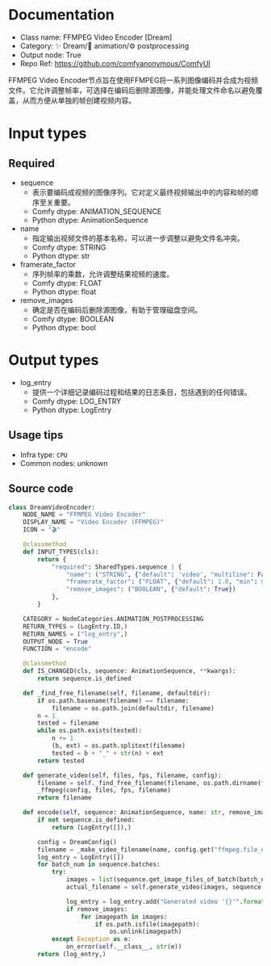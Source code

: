 
# Documentation
- Class name: FFMPEG Video Encoder [Dream]
- Category: ✨ Dream/🎥 animation/⚙ postprocessing
- Output node: True
- Repo Ref: https://github.com/comfyanonymous/ComfyUI

FFMPEG Video Encoder节点旨在使用FFMPEG将一系列图像编码并合成为视频文件。它允许调整帧率，可选择在编码后删除源图像，并能处理文件命名以避免覆盖，从而方便从单独的帧创建视频内容。

# Input types
## Required
- sequence
    - 表示要编码成视频的图像序列。它对定义最终视频输出中的内容和帧的顺序至关重要。
    - Comfy dtype: ANIMATION_SEQUENCE
    - Python dtype: AnimationSequence
- name
    - 指定输出视频文件的基本名称，可以进一步调整以避免文件名冲突。
    - Comfy dtype: STRING
    - Python dtype: str
- framerate_factor
    - 序列帧率的乘数，允许调整结果视频的速度。
    - Comfy dtype: FLOAT
    - Python dtype: float
- remove_images
    - 确定是否在编码后删除源图像，有助于管理磁盘空间。
    - Comfy dtype: BOOLEAN
    - Python dtype: bool

# Output types
- log_entry
    - 提供一个详细记录编码过程和结果的日志条目，包括遇到的任何错误。
    - Comfy dtype: LOG_ENTRY
    - Python dtype: LogEntry


## Usage tips
- Infra type: `CPU`
- Common nodes: unknown


## Source code
```python
class DreamVideoEncoder:
    NODE_NAME = "FFMPEG Video Encoder"
    DISPLAY_NAME = "Video Encoder (FFMPEG)"
    ICON = "🎬"

    @classmethod
    def INPUT_TYPES(cls):
        return {
            "required": SharedTypes.sequence | {
                "name": ("STRING", {"default": 'video', "multiline": False}),
                "framerate_factor": ("FLOAT", {"default": 1.0, "min": 0.01, "max": 100.0}),
                "remove_images": ("BOOLEAN", {"default": True})
            },
        }

    CATEGORY = NodeCategories.ANIMATION_POSTPROCESSING
    RETURN_TYPES = (LogEntry.ID,)
    RETURN_NAMES = ("log_entry",)
    OUTPUT_NODE = True
    FUNCTION = "encode"

    @classmethod
    def IS_CHANGED(cls, sequence: AnimationSequence, **kwargs):
        return sequence.is_defined

    def _find_free_filename(self, filename, defaultdir):
        if os.path.basename(filename) == filename:
            filename = os.path.join(defaultdir, filename)
        n = 1
        tested = filename
        while os.path.exists(tested):
            n += 1
            (b, ext) = os.path.splitext(filename)
            tested = b + "_" + str(n) + ext
        return tested

    def generate_video(self, files, fps, filename, config):
        filename = self._find_free_filename(filename, os.path.dirname(files[0]))
        _ffmpeg(config, files, fps, filename)
        return filename

    def encode(self, sequence: AnimationSequence, name: str, remove_images, framerate_factor):
        if not sequence.is_defined:
            return (LogEntry([]),)

        config = DreamConfig()
        filename = _make_video_filename(name, config.get("ffmpeg.file_extension", "mp4"))
        log_entry = LogEntry([])
        for batch_num in sequence.batches:
            try:
                images = list(sequence.get_image_files_of_batch(batch_num))
                actual_filename = self.generate_video(images, sequence.fps * framerate_factor, filename, config)

                log_entry = log_entry.add("Generated video '{}'".format(actual_filename))
                if remove_images:
                    for imagepath in images:
                        if os.path.isfile(imagepath):
                            os.unlink(imagepath)
            except Exception as e:
                on_error(self.__class__, str(e))
        return (log_entry,)

```
